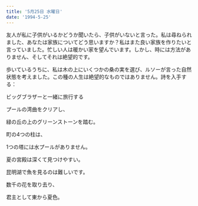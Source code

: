 ```yaml
---
title: '5月25日 水曜日'
date: '1994-5-25'
---
```


友人が私に子供がいるかどうか聞いたら、子供がいないと言った。私は尋ねられました、あなたは家族についてどう思いますか？私はまた良い家族を作りたいと言っていました。忙しい人は暖かい家を望んでいます。しかし、時には方法がありません、そしてそれは絶望的です。

歩いているうちに、私は木の上にいくつかの桑の実を選び、ルソーが言った自然状態を考えました。この種の人生は絶望的なものではありません。詩を入手する：

ビッグブラザーと一緒に旅行する

プールの湾曲をクリアし、

緑の丘の上のグリーンストーンを踏む。

町の4つの柱は、

1つの塔には水プールがありません。

夏の宮殿は深くて見つけやすい。

昆明湖で魚を見るのは難しいです。

数千の花を取り去り、

君主として東から夏色。

